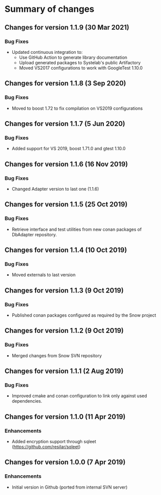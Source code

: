 # Summary of changes

## Changes for version 1.1.9 (30 Mar 2021)

### Bug Fixes

- Updated continuous integration to:
  - Use GitHub Action to generate library documentation
  - Upload generated packages to Systelab's public Artifactory
  - Moved VS2017 configurations to work with GoogleTest 1.10.0


## Changes for version 1.1.8 (3 Sep 2020)

### Bug Fixes

- Moved to boost 1.72 to fix compilation on VS2019 configurations


## Changes for version 1.1.7 (5 Jun 2020)

### Bug Fixes

- Added support for VS 2019, boost 1.71.0 and gtest 1.10.0


## Changes for version 1.1.6 (16 Nov 2019)

### Bug Fixes

- Changed Adapter version to last one (1.1.6)


## Changes for version 1.1.5 (25 Oct 2019)

### Bug Fixes

- Retrieve interface and test utilities from new conan packages of DbAdapter repository.


## Changes for version 1.1.4 (10 Oct 2019)

### Bug Fixes

- Moved externals to last version


## Changes for version 1.1.3 (9 Oct 2019)

### Bug Fixes

- Published conan packages configured as required by the Snow project


## Changes for version 1.1.2 (9 Oct 2019)

### Bug Fixes

- Merged changes from Snow SVN repository


## Changes for version 1.1.1 (2 Aug 2019)

### Bug Fixes

- Improved cmake and conan configuration to link only against used dependencies.


## Changes for version 1.1.0 (11 Apr 2019)

### Enhancements

- Added encryption support through sqleet (https://github.com/resilar/sqleet)


## Changes for version 1.0.0 (7 Apr 2019)

### Enhancements

- Initial version in Github (ported from internal SVN server)
